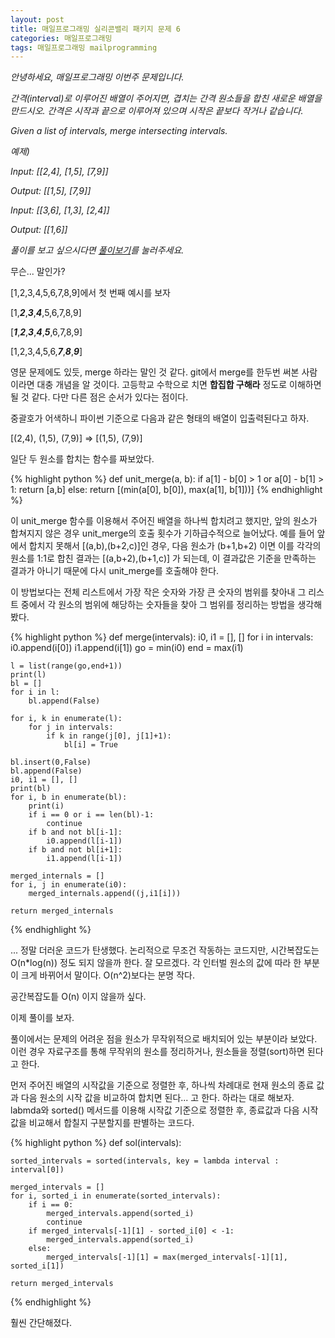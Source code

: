 ```yaml
---
layout: post
title: 매일프로그래밍 실리콘밸리 패키지 문제 6
categories: 매일프로그래밍
tags: 매일프로그래밍 mailprogramming
---
```


*안녕하세요, 매일프로그래밍 이번주 문제입니다.*

*간격(interval)로 이루어진 배열이 주어지면, 겹치는 간격 원소들을 합친 새로운 배열을 만드시오. 간격은 시작과 끝으로 이루어져 있으며 시작은 끝보다 작거나 같습니다.*

*Given a list of intervals, merge intersecting intervals.*

<!--more-->

*예제)*

*Input: [[2,4], [1,5], [7,9]]*

*Output: [[1,5], [7,9]]*



*Input: [[3,6], [1,3], [2,4]]*

*Output: [[1,6]]*


*풀이를 보고 싶으시다면 [풀이보기](http://url6080.mailprogramming.com/wf/click?upn=5YNwhcR4-2FFhQA54IFFE-2FIijGnZEwyyYieIxIap6l3O-2FubN19fiIJSHHldST5hRdPve0FiwaKLwgjdueIqs2AudeqqijB2P7Tmj5RCqXyXqdOO9tCqdjxX-2FQFY0NN1OBApbekhSSuFmcUF-2BNW9SBGIklOYzOCuFV1TcM7m-2FP0s6R4-2BurlgC6SGFxVKT3kq-2FMP_Zgoc2ijnN3jtNTS7ITLZKrJdLqoKRo6qqLK1adFq7tfpr38XOwkbKCkAq6jc6J9893wuN437PImWjxoLznjg6VJzwVeK3ArtZbu95oSlmxLo-2Fyz7C1HBtyi9VRRg6dAPq79xWck8RwHp0-2FCFF57KyPQnqbulzQNnqs2tvg4PAUuU5LsIPN5V9p6WCU7-2B6J7SvY-2B-2F-2FfJ1igoHPJ5W4RP-2FwK-2BIW0yWAfGuCCbLKN-2BYksDeFL1nb0NOFV8q1iDVmI3Z)를 눌러주세요.*



무슨... 말인가?

[1,2,3,4,5,6,7,8,9]에서 첫 번째 예시를 보자

[1,***2***,***3***,***4***,5,6,7,8,9]

[***1***,***2***,***3***,***4***,***5***,6,7,8,9]

[1,2,3,4,5,6,***7***,***8***,***9***]


영문 문제에도 있듯, merge 하라는 말인 것 같다. git에서 merge를 한두번 써본 사람이라면 대충 개념을 알 것이다. 고등학교 수학으로 치면 **합집합 구해라** 정도로 이해하면 될 것 같다. 다만 다른 점은 순서가 있다는 점이다.

중괄호가 어색하니 파이썬 기준으로 다음과 같은 형태의 배열이 입출력된다고 하자.

[(2,4), (1,5), (7,9)] => [(1,5), (7,9)]

일단 두 원소를 합치는 함수를 짜보았다.

{% highlight python %}
def unit_merge(a, b):
    if a[1] - b[0] > 1 or a[0] - b[1] > 1:
        return [a,b]
    else:
        return [(min(a[0], b[0]),
                 max(a[1], b[1]))]
{% endhighlight %}

이 unit_merge 함수를 이용해서 주어진 배열을 하나씩 합치려고 했지만, 앞의 원소가 합쳐지지 않은 경우 unit_merge의 호출 횟수가 기하급수적으로 늘어났다. 예를 들어 앞에서 합치지 못해서 [(a,b),(b+2,c)]인 경우, 다음 원소가 (b+1,b+2) 이면 이를 각각의 원소를 1:1로 합친 결과는 [(a,b+2),(b+1,c)] 가 되는데, 이 결과값은 기준을 만족하는 결과가 아니기 때문에 다시 unit_merge를 호출해야 한다.

이 방법보다는 전체 리스트에서 가장 작은 숫자와 가장 큰 숫자의 범위를 찾아내 그 리스트 중에서 각 원소의 범위에 해당하는 숫자들을 찾아 그 범위를 정리하는 방법을 생각해 봤다.

{% highlight python %}
def merge(intervals):
    i0, i1 = [], []
    for i in intervals:
        i0.append(i[0])
        i1.append(i[1])
    go = min(i0)
    end = max(i1)

    l = list(range(go,end+1))
    print(l)
    bl = []
    for i in l:
        bl.append(False)

    for i, k in enumerate(l):
        for j in intervals:
            if k in range(j[0], j[1]+1):
                bl[i] = True

    bl.insert(0,False)
    bl.append(False)
    i0, i1 = [], []
    print(bl)
    for i, b in enumerate(bl):
        print(i)
        if i == 0 or i == len(bl)-1:
            continue
        if b and not bl[i-1]:
            i0.append(l[i-1])
        if b and not bl[i+1]:
            i1.append(l[i-1])

    merged_internals = []
    for i, j in enumerate(i0):
        merged_internals.append((j,i1[i]))

    return merged_internals
{% endhighlight %}

... 정말 더러운 코드가 탄생했다. 논리적으로 무조건 작동하는 코드지만, 시간복잡도는 O(n*log(n)) 정도 되지 않을까 한다. 잘 모르겠다. 각 인터벌 원소의 값에 따라 한 부분이 크게 바뀌어서 말이다. O(n^2)보다는 분명 작다.

공간복잡도틑 O(n) 이지 않을까 싶다.

이제 풀이를 보자.

풀이에서는 문제의 어려운 점을 원소가 무작위적으로 배치되어 있는 부분이라 보았다. 이런 경우 자료구조를 통해 무작위의 원소를 정리하거나, 원소들을 정렬(sort)하면 된다고 한다.

먼저 주어진 배열의 시작값을 기준으로 정렬한 후, 하나씩 차례대로 현재 원소의 종료 값과 다음 원소의 시작 값을 비교하여 합치면 된다... 고 한다. 하라는 대로 해보자. labmda와 sorted() 메서드를 이용해 시작값 기준으로 정렬한 후, 종료값과 다음 시작값을 비교해서 합칠지 구분할지를 판별하는 코드다.

{% highlight python %}
def sol(intervals):

    sorted_intervals = sorted(intervals, key = lambda interval : interval[0])

    merged_intervals = []
    for i, sorted_i in enumerate(sorted_intervals):
        if i == 0:
            merged_intervals.append(sorted_i)
            continue
        if merged_intervals[-1][1] - sorted_i[0] < -1:
            merged_intervals.append(sorted_i)
        else:
            merged_intervals[-1][1] = max(merged_intervals[-1][1], sorted_i[1])

    return merged_intervals
{% endhighlight %}

훨씬 간단해졌다.
